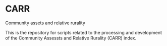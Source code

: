 # CARR
Community assets and relative rurality


This is the repository for scripts related to the processing and development of the Community Assessts and Relative Rurality (CARR) index. 
